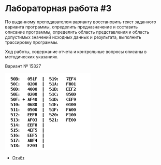 # Лабораторная работа #3 
По выданному преподавателем варианту восстановить текст заданного варианта программы, определить предназначение и составить описание программы, определить область представления и область допустимых значений исходных данных и результата, выполнить трассировку программы.

Ход работы, содержание отчета и контрольные вопросы описаны в методических указаниях.


Вариант № 15327


![Задание](15327.png)
- [Отчёт](./docs/lab3.pdf)
